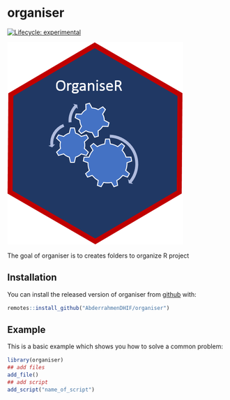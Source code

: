 
<!-- README.md is generated from README.Rmd. Please edit that file -->
organiser
=========

<!-- badges: start -->
[![Lifecycle: experimental](https://img.shields.io/badge/lifecycle-experimental-orange.svg)](https://www.tidyverse.org/lifecycle/#experimental) <!-- badges: end -->

![sticker](inst/figures/organiseR.png)

The goal of organiser is to creates folders to organize R project

Installation
------------

You can install the released version of organiser from [github](https://CRAN.R-project.org) with:

``` r
remotes::install_github("AbderrahmenDHIF/organiser")
```

Example
-------

This is a basic example which shows you how to solve a common problem:

``` r
library(organiser)
## add files
add_file()
## add script
add_script("name_of_script")
```
